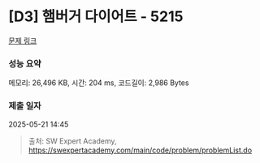 # [D3] 햄버거 다이어트 - 5215 

[문제 링크](https://swexpertacademy.com/main/code/problem/problemDetail.do?contestProbId=AWT-lPB6dHUDFAVT) 

### 성능 요약

메모리: 26,496 KB, 시간: 204 ms, 코드길이: 2,986 Bytes

### 제출 일자

2025-05-21 14:45



> 출처: SW Expert Academy, https://swexpertacademy.com/main/code/problem/problemList.do